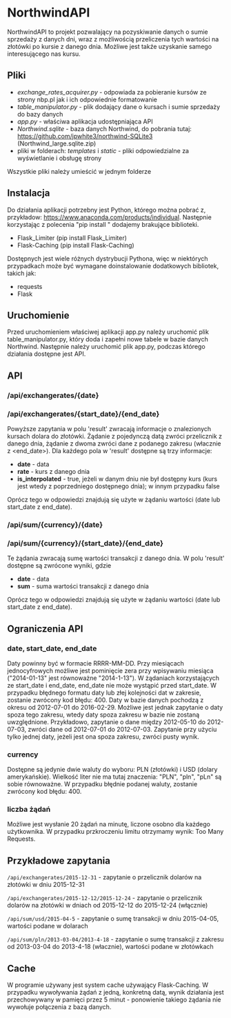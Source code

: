 # NorthwindAPI

NorthwindAPI to projekt pozwalający na pozyskiwanie danych o sumie sprzedaży z danych dni, wraz z możliwością przeliczenia tych wartości na złotówki po kursie z danego dnia. 
Możliwe jest takźe uzyskanie samego interesującego nas kursu.

## Pliki
- _exchange_rates_acquirer.py_ - odpowiada za pobieranie kursów ze strony nbp.pl jak i ich odpowiednie formatowanie
- _table_manipulator.py_ - plik dodający dane o kursach i sumie sprzedaży do bazy danych
- _app.py_ - właściwa aplikacja udostępniająca API
- _Northwind.sqlite_ - baza danych Northwind, do pobrania tutaj: https://github.com/jpwhite3/northwind-SQLite3 (Northwind_large.sqlite.zip)
- pliki w folderach: _templates_ i _static_ - pliki odpowiedzialne za wyświetlanie i obsługę strony

Wszystkie pliki należy umieścić w jednym folderze

## Instalacja
Do działania aplikacji potrzebny jest Python, którego można pobrać z, przykładow: https://www.anaconda.com/products/individual. 
Następnie korzystając z polecenia "pip install <nazwa>" dodajemy brakujące biblioteki.
- Flask_Limiter (pip install Flask_Limiter)
- Flask-Caching (pip install Flask-Caching)

Dostępnych jest wiele różnych dystrybucji Pythona, więc w niektórych przypadkach może być wymagane doinstalowanie dodatkowych bibliotek, takich jak:
- requests
- Flask

## Uruchomienie
Przed uruchomieniem właściwej aplikacji app.py należy uruchomić plik table_manipulator.py, który doda i zapełni nowe tabele w bazie danych Northwind.
Następnie należy uruchomić plik app.py, podczas którego działania dostępne jest API.

## API
### /api/exchangerates/{date}
### /api/exchangerates/{start_date}/{end_date}
Powyższe zapytania w polu 'result' zwracają informacje o znalezionych kursach dolara do złotówki. 
Żądanie z pojedynczą datą zwróci przelicznik z danego dnia, żądanie z dwoma zwróci dane z podanego zakresu (włacznie z <end_date>).
Dla każdego pola w 'result' dostępne są trzy informacje:
- **date** - data 
- **rate** - kurs z danego dnia
- **is_interpolated** - true, jeżeli w danym dniu nie był dostępny kurs (kurs jest wtedy z poprzedniego dostępnego dnia); w innym przypadku false

Oprócz tego w odpowiedzi znajdują się użyte w żądaniu wartości (date lub start_date z end_date).

### /api/sum/{currency}/{date}
### /api/sum/{currency}/{start_date}/{end_date}
Te żądania zwracają sumę wartości transakcji z danego dnia. W polu 'result' dostępne są zwrócone wyniki, gdzie 
- **date** - data
- **sum** - suma wartości transakcji z danego dnia

Oprócz tego w odpowiedzi znajdują się użyte w żądaniu wartości (date lub start_date z end_date).

##  Ograniczenia API
### date, start_date, end_date
Daty powinny być w formacie RRRR-MM-DD. 
Przy miesiącach jednocyfrowych możliwe jest pominięcie zera przy wpisywaniu miesiąca ("2014-01-13" jest równoważne "2014-1-13").
W żądaniach korzystających ze start_date i end_date, end_date nie może wystąpić przed start_date.
W przypadku błędnego formatu daty lub złej kolejności dat w zakresie, zostanie zwrócony kod błędu: 400.
Daty w bazie danych pochodzą z okresu od 2012-07-01 do 2016-02-29. Możliwe jest jednak zapytanie o daty spoza tego zakresu, wtedy daty spoza zakresu w bazie nie zostaną uwzględnione.
Przykładowo, zapytanie o dane między 2012-05-10 do 2012-07-03, zwróci dane od 2012-07-01 do 2012-07-03. 
Zapytanie przy użyciu tylko jednej daty, jeżeli jest ona spoza zakresu, zwróci pusty wynik.

### currency
Dostępne są jedynie dwie waluty do wyboru: PLN (złotówki) i USD (dolary amerykańskie).
Wielkość liter nie ma tutaj znaczenia: "PLN", "pln", "pLn" są sobie równoważne.
W przypadku błędnie podanej waluty, zostanie zwrócony kod błędu: 400.

### liczba żądań
Możliwe jest wysłanie 20 żądań na minutę, liczone osobno dla każdego użytkownika. W przypadku przkroczeniu limitu otrzymamy wynik: Too Many Requests.

## Przykładowe zapytania
`/api/exchangerates/2015-12-31` - zapytanie o przelicznik dolarów na złotówki w dniu 2015-12-31

`/api/exchangerates/2015-12-12/2015-12-24` - zapytanie o przelicznik dolarów na złotówki w dniach od 2015-12-12 do 2015-12-24 (włącznie)

`/api/sum/usd/2015-04-5` - zapytanie o sumę transakcji w dniu 2015-04-05, wartości podane w dolarach

`/api/sum/pln/2013-03-04/2013-4-18` - zapytanie o sumę transakcji z zakresu od 2013-03-04 do 2013-4-18 (włacznie), wartości podane w złotówkach

## Cache
W programie używany jest system cache używający Flask-Caching. 
W przypadku wywoływania żądań z jedną, konkretną datą, wynik działania jest przechowywany w pamięci przez 5 minut - ponowienie takiego żądania nie wywołuje połączenia z bazą danych.